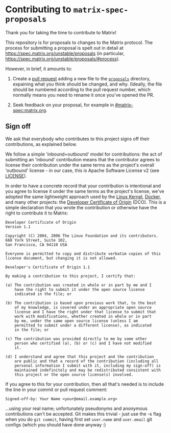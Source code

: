Contributing to `matrix-spec-proposals`
=======================================

Thank you for taking the time to contribute to Matrix!

This repository is for proposals to changes to the Matrix protocol. The process
for submitting a proposal is spelt out in detail at
https://spec.matrix.org/unstable/proposals (in particular,
https://spec.matrix.org/unstable/proposals/#process).

However, in brief, it amounts to:

 1. Create a [pull request][1] adding a new file to the
    [`proposals`](./proposals) directory, expaining what you think should be
    changed, and why. (Ideally, the file should be numbered according to the
    pull request number, which normally means you need to rename it once you've
    opened the PR.

 2. Seek feedback on your proposal, for example in
    [#matrix-spec:matrix.org](https://matrix.to/#/#matrix-spec:matrix.org).

Sign off
--------

We ask that everybody who contributes to this project signs off their
contributions, as explained below.

We follow a simple 'inbound=outbound' model for contributions: the act of
submitting an 'inbound' contribution means that the contributor agrees to
license their contribution under the same terms as the project's overall
'outbound' license - in our case, this is Apache Software License v2 (see
[LICENSE](./LICENSE)).

In order to have a concrete record that your contribution is intentional and
you agree to license it under the same terms as the project's license, we've
adopted the same lightweight approach used by the [Linux
Kernel](https://www.kernel.org/doc/html/latest/process/submitting-patches.html),
[Docker](https://github.com/docker/docker/blob/master/CONTRIBUTING.md), and
many other projects: the [Developer Certificate of
Origin](http://developercertificate.org/) (DCO). This is a simple declaration
that you wrote the contribution or otherwise have the right to contribute it to
Matrix:

    Developer Certificate of Origin
    Version 1.1

    Copyright (C) 2004, 2006 The Linux Foundation and its contributors.
    660 York Street, Suite 102,
    San Francisco, CA 94110 USA

    Everyone is permitted to copy and distribute verbatim copies of this
    license document, but changing it is not allowed.

    Developer's Certificate of Origin 1.1

    By making a contribution to this project, I certify that:

    (a) The contribution was created in whole or in part by me and I
        have the right to submit it under the open source license
        indicated in the file; or

    (b) The contribution is based upon previous work that, to the best
        of my knowledge, is covered under an appropriate open source
        license and I have the right under that license to submit that
        work with modifications, whether created in whole or in part
        by me, under the same open source license (unless I am
        permitted to submit under a different license), as indicated
        in the file; or

    (c) The contribution was provided directly to me by some other
        person who certified (a), (b) or (c) and I have not modified
        it.

    (d) I understand and agree that this project and the contribution
        are public and that a record of the contribution (including all
        personal information I submit with it, including my sign-off) is
        maintained indefinitely and may be redistributed consistent with
        this project or the open source license(s) involved.

If you agree to this for your contribution, then all that's needed is to
include the line in your commit or pull request comment:

    Signed-off-by: Your Name <your@email.example.org>

...using your real name; unfortunately pseudonyms and anonymous contributions
can't be accepted. Git makes this trivial - just use the -s flag when you do
``git commit``, having first set ``user.name`` and ``user.email`` git configs
(which you should have done anyway :)


[1]: https://docs.github.com/en/pull-requests/collaborating-with-pull-requests/proposing-changes-to-your-work-with-pull-requests/creating-a-pull-request
